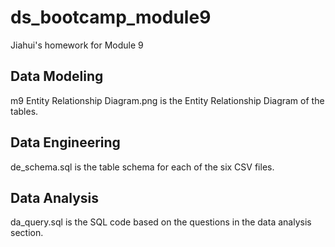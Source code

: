 # ds_bootcamp_module9
Jiahui's homework for Module 9

## Data Modeling
m9 Entity Relationship Diagram.png is the Entity Relationship Diagram of the tables.

## Data Engineering
de_schema.sql is the table schema for each of the six CSV files.

## Data Analysis
da_query.sql is the SQL code based on the questions in the data analysis section.
